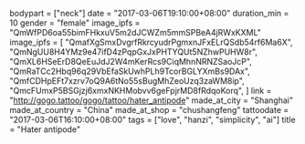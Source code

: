 bodypart = ["neck"]
date = "2017-03-06T19:10:00+08:00"
duration_min = 10
gender = "female"
image_ipfs = "QmWfPD6oa55bimFHkxuV5m2dJCWZm5mmSPBeA4jRWxKXML"
image_ipfs = [  "QmafXgSmxDvgrfRkrcyudrPgmxnJFxELrQSdb54rf6Ma6X",
  "QmNgUU8H4YMz9e47ifD4zPqpGxJxPHTYQUt5NZhwPUHW8r",
  "QmXL6HSeErD8QeEuJdJ2W4mKerRcs9CiqMhnNRNZSaoJcP",
  "QmRaTCc2Hbq96q29VbEfaSkUwhPLh9TcorBGLYXmBs9DAx",
  "QmfCDHpEFt7xzrv7oQ9A6tNo55sBugMhZeoUzq3zaWM8ip",
  "QmcFUmxP5BSGjzj6xmxNKHMobvv6geFpjrMD8fRdqoKorq",
]
link = "http://gogo.tattoo/gogo/tattoo/hater_antipode"
made_at_city = "Shanghai"
made_at_country = "China"
made_at_shop = "chushangfeng"
tattoodate = "2017-03-06T16:10:00+08:00"
tags = ["love", "hanzi", "simplicity", "ai"]
title = "Hater antipode"

